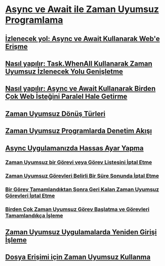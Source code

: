 # [Async ve Await ile Zaman Uyumsuz Programlama](index.md)
## [İzlenecek yol: Async ve Await Kullanarak Web'e Erişme](walkthrough-accessing-the-web-by-using-async-and-await.md)
## [Nasıl yapılır: Task.WhenAll Kullanarak Zaman Uyumsuz İzlenecek Yolu Genişletme](how-to-extend-the-async-walkthrough-by-using-task-whenall.md)
## [Nasıl yapılır: Async ve Await Kullanarak Birden Çok Web İsteğini Paralel Hale Getirme](how-to-make-multiple-web-requests-in-parallel-by-using-async-and-await.md)
## [Zaman Uyumsuz Dönüş Türleri](async-return-types.md)
## [Zaman Uyumsuz Programlarda Denetim Akışı](control-flow-in-async-programs.md)
## [Async Uygulamanızda Hassas Ayar Yapma](fine-tuning-your-async-application.md)
### [Zaman Uyumsuz bir Görevi veya Görev Listesini İptal Etme](cancel-an-async-task-or-a-list-of-tasks.md)
### [Zaman Uyumsuz Görevleri Belirli Bir Süre Sonunda İptal Etme](cancel-async-tasks-after-a-period-of-time.md)
### [Bir Görev Tamamlandıktan Sonra Geri Kalan Zaman Uyumsuz Görevleri İptal Etme](cancel-remaining-async-tasks-after-one-is-complete.md)
### [Birden Çok Zaman Uyumsuz Görev Başlatma ve Görevleri Tamamlandıkça İşleme](start-multiple-async-tasks-and-process-them-as-they-complete.md)
## [Zaman Uyumsuz Uygulamalarda Yeniden Girişi İşleme](handling-reentrancy-in-async-apps.md)
## [Dosya Erişimi için Zaman Uyumsuz Kullanma](using-async-for-file-access.md)
